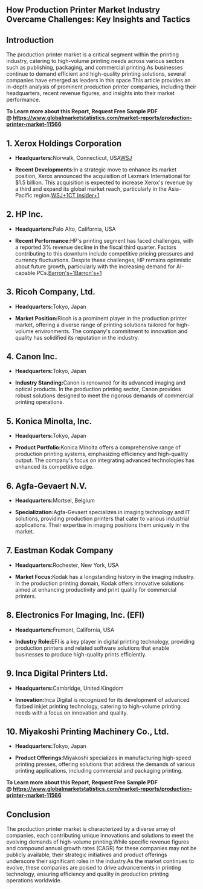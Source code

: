 <h2><strong>How Production Printer Market Industry Overcame Challenges: Key Insights and Tactics</strong></h2><h2><strong>Introduction</strong></h2><p data-start="210" data-end="367">The production printer market is a critical segment within the printing industry, catering to high-volume printing needs across various sectors such as publishing, packaging, and commercial printing.As businesses continue to demand efficient and high-quality printing solutions, several companies have emerged as leaders in this space.This article provides an in-depth analysis of prominent production printer companies, including their headquarters, recent revenue figures, and insights into their market performance.</p><p data-start="210" data-end="367"><strong>To Learn more about this Report, Request Free Sample PDF @&nbsp;<a href="https://www.globalmarketstatistics.com/market-reports/production-printer-market-11566">https://www.globalmarketstatistics.com/market-reports/production-printer-market-11566</a></strong></p><h2 data-start="369" data-end="405"><strong data-start="372" data-end="405">1. Xerox Holdings Corporation</strong></h2><ul data-start="407" data-end="655"><li data-start="407" data-end="508"><p data-start="409" data-end="508"><strong data-start="409" data-end="426">Headquarters:</strong>Norwalk, Connecticut, USA<a href="https://www.wsj.com/business/deals/xerox-to-buy-printer-maker-lexmark-from-chinese-owners-3207a126?utm_source=chatgpt.com" target="_blank" rel="noopener">WSJ</a></p></li><li data-start="509" data-end="655"><p data-start="511" data-end="655"><strong data-start="511" data-end="535">Recent Developments:</strong>In a strategic move to enhance its market position, Xerox announced the acquisition of Lexmark International for $1.5 billion. This acquisition is expected to increase Xerox's revenue by a third and expand its global market reach, particularly in the Asia-Pacific region.<a href="https://www.wsj.com/business/deals/xerox-to-buy-printer-maker-lexmark-from-chinese-owners-3207a126?utm_source=chatgpt.com" target="_blank" rel="noopener">WSJ+1CT Insider+1</a></p></li></ul><h2 data-start="657" data-end="674"><strong data-start="660" data-end="674">2. HP Inc.</strong></h2><ul data-start="676" data-end="931"><li data-start="676" data-end="779"><p data-start="678" data-end="779"><strong data-start="678" data-end="695">Headquarters:</strong>Palo Alto, California, USA</p></li><li data-start="780" data-end="931"><p data-start="782" data-end="931"><strong data-start="782" data-end="805">Recent Performance:</strong>HP's printing segment has faced challenges, with a reported 3% revenue decline in the fiscal third quarter. Factors contributing to this downturn include competitive pricing pressures and currency fluctuations. Despite these challenges, HP remains optimistic about future growth, particularly with the increasing demand for AI-capable PCs.<a href="https://www.barrons.com/articles/hp-stock-ai-printer-sales-c76666f7?utm_source=chatgpt.com" target="_blank" rel="noopener">Barron's+1Barron's+1</a></p></li></ul><h2 data-start="933" data-end="962"><strong data-start="936" data-end="962">3. Ricoh Company, Ltd.</strong></h2><ul data-start="964" data-end="1178"><li data-start="964" data-end="1069"><p data-start="966" data-end="1069"><strong data-start="966" data-end="983">Headquarters:</strong>Tokyo, Japan</p></li><li data-start="1070" data-end="1178"><p data-start="1072" data-end="1178"><strong data-start="1072" data-end="1092">Market Position:</strong>Ricoh is a prominent player in the production printer market, offering a diverse range of printing solutions tailored for high-volume environments. The company's commitment to innovation and quality has solidified its reputation in the industry.</p></li></ul><h2 data-start="1180" data-end="1200"><strong data-start="1183" data-end="1200">4. Canon Inc.</strong></h2><ul data-start="1202" data-end="1418"><li data-start="1202" data-end="1307"><p data-start="1204" data-end="1307"><strong data-start="1204" data-end="1221">Headquarters:</strong>Tokyo, Japan</p></li><li data-start="1308" data-end="1418"><p data-start="1310" data-end="1418"><strong data-start="1310" data-end="1332">Industry Standing:</strong>Canon is renowned for its advanced imaging and optical products. In the production printing sector, Canon provides robust solutions designed to meet the rigorous demands of commercial printing operations.</p></li></ul><h2 data-start="1420" data-end="1450"><strong data-start="1423" data-end="1450">5. Konica Minolta, Inc.</strong></h2><ul data-start="1452" data-end="1668"><li data-start="1452" data-end="1557"><p data-start="1454" data-end="1557"><strong data-start="1454" data-end="1471">Headquarters:</strong>Tokyo, Japan</p></li><li data-start="1558" data-end="1668"><p data-start="1560" data-end="1668"><strong data-start="1560" data-end="1582">Product Portfolio:</strong>Konica Minolta offers a comprehensive range of production printing systems, emphasizing efficiency and high-quality output. The company's focus on integrating advanced technologies has enhanced its competitive edge.</p></li></ul><h2 data-start="1670" data-end="1697"><strong data-start="1673" data-end="1697">6. Agfa-Gevaert N.V.</strong></h2><ul data-start="1699" data-end="1912"><li data-start="1699" data-end="1804"><p data-start="1701" data-end="1804"><strong data-start="1701" data-end="1718">Headquarters:</strong>Mortsel, Belgium</p></li><li data-start="1805" data-end="1912"><p data-start="1807" data-end="1912"><strong data-start="1807" data-end="1826">Specialization:</strong>Agfa-Gevaert specializes in imaging technology and IT solutions, providing production printers that cater to various industrial applications. Their expertise in imaging positions them uniquely in the market.</p></li></ul><h2 data-start="1914" data-end="1945"><strong data-start="1917" data-end="1945">7. Eastman Kodak Company</strong></h2><ul data-start="1947" data-end="2158"><li data-start="1947" data-end="2052"><p data-start="1949" data-end="2052"><strong data-start="1949" data-end="1966">Headquarters:</strong>Rochester, New York, USA</p></li><li data-start="2053" data-end="2158"><p data-start="2055" data-end="2158"><strong data-start="2055" data-end="2072">Market Focus:</strong>Kodak has a longstanding history in the imaging industry. In the production printing domain, Kodak offers innovative solutions aimed at enhancing productivity and print quality for commercial printers.</p></li></ul><h2 data-start="2160" data-end="2205"><strong data-start="2163" data-end="2205">8. Electronics For Imaging, Inc. (EFI)</strong></h2><ul data-start="2207" data-end="2419"><li data-start="2207" data-end="2312"><p data-start="2209" data-end="2312"><strong data-start="2209" data-end="2226">Headquarters:</strong>Fremont, California, USA</p></li><li data-start="2313" data-end="2419"><p data-start="2315" data-end="2419"><strong data-start="2315" data-end="2333">Industry Role:</strong>EFI is a key player in digital printing technology, providing production printers and related software solutions that enable businesses to produce high-quality prints efficiently.</p></li></ul><h2 data-start="2421" data-end="2457"><strong data-start="2424" data-end="2457">9. Inca Digital Printers Ltd.</strong></h2><ul data-start="2459" data-end="2668"><li data-start="2459" data-end="2564"><p data-start="2461" data-end="2564"><strong data-start="2461" data-end="2478">Headquarters:</strong>Cambridge, United Kingdom</p></li><li data-start="2565" data-end="2668"><p data-start="2567" data-end="2668"><strong data-start="2567" data-end="2582">Innovation:</strong>Inca Digital is recognized for its development of advanced flatbed inkjet printing technology, catering to high-volume printing needs with a focus on innovation and quality.</p></li></ul><h2 data-start="2670" data-end="2719"><strong data-start="2673" data-end="2719">10. Miyakoshi Printing Machinery Co., Ltd.</strong></h2><ul data-start="2721" data-end="2937"><li data-start="2721" data-end="2826"><p data-start="2723" data-end="2826"><strong data-start="2723" data-end="2740">Headquarters:</strong>Tokyo, Japan</p></li><li data-start="2827" data-end="2937"><p data-start="2829" data-end="2937"><strong data-start="2829" data-end="2851">Product Offerings:</strong>Miyakoshi specializes in manufacturing high-speed printing presses, offering solutions that address the demands of various printing applications, including commercial and packaging printing.</p></li></ul><p><strong>To Learn more about this Report, Request Free Sample PDF @&nbsp;<a href="https://www.globalmarketstatistics.com/market-reports/production-printer-market-11566">https://www.globalmarketstatistics.com/market-reports/production-printer-market-11566</a></strong></p><h2 data-start="2939" data-end="2956"><strong data-start="2942" data-end="2956">Conclusion</strong></h2><p data-start="2958" data-end="3123">The production printer market is characterized by a diverse array of companies, each contributing unique innovations and solutions to meet the evolving demands of high-volume printing.While specific revenue figures and compound annual growth rates (CAGR) for these companies may not be publicly available, their strategic initiatives and product offerings underscore their significant roles in the industry.As the market continues to evolve, these companies are poised to drive advancements in printing technology, ensuring efficiency and quality in production printing operations worldwide.</p>
